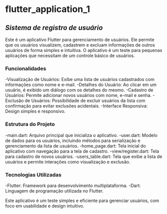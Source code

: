# flutter_application_1
## *Sistema de registro de usuário*

Este é um aplicativo Flutter para gerenciamento de usuários. Ele permite que os usuários visualizem, cadastrem e excluam informações de outros usuários de forma simples e intuitiva. O aplicativo é um teste para pequenas aplicações que necessitam de um controle básico de usuários.

### Funcionalidades
-Visualização de Usuários:  Exibe uma lista de usuários cadastrados com informações como nome e e-mail.
-Detalhes do Usuário:       Ao clicar em um usuário, é exibido um diálogo com os detalhes do mesmo.
-Cadastro de Usuários:      Permite adicionar novos usuários com nome, e-mail e senha.
-Exclusão de Usuários:      Possibilidade de excluir usuários da lista com confirmação para evitar exclusões acidentais.
-Interface Responsiva:      Design simples e responsivo.

### Estrutura do Projeto
-main.dart:             Arquivo principal que inicializa o aplicativo.
-user.dart:             Modelo de dados para os usuários, incluindo métodos para serialização e gerenciamento da lista de usuários.
-home_page.dart:        Tela inicial do aplicativo com navegação para a tela de cadastro.
-view/register.dart:    Tela para cadastro de novos usuários.
-users_table.dart:      Tela que exibe a lista de usuários e permite interações como visualização e exclusão.

### Tecnologias Utilizadas
-Flutter: Framework para desenvolvimento multiplataforma.
-Dart: Linguagem de programação utilizada no Flutter.

Este aplicativo é um teste simples e eficiente para gerenciar usuários, com foco em usabilidade e design intuitivo.